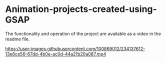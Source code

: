 # Animation-projects-created-using-GSAP
The functionality and operation of the project are available as a video in the readme file.


https://user-images.githubusercontent.com/100869012/234137612-13e6ce56-67dd-4b0e-ac0d-44a21b20a087.mp4

